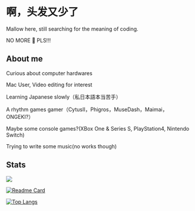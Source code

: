 # 啊，头发又少了

Mallow here, still searching for the meaning of coding.

NO MORE 🐛 PLS!!!

## About me

Curious about computer hardwares

Mac User, Video editing for interest

Learning Japanese slowly（私日本語本当苦手）

A rhythm games gamer（CytusII，Phigros，MuseDash，Maimai，ONGEKI?）

Maybe some console games?(XBox One & Series S, PlayStation4, Nintendo Switch)

Trying to write some music(no works though)

## Stats

<img align="center" src="https://github-readme-stats.vercel.app/api/?username=mallow5359&theme=solarized-light" />

[![Readme Card](https://github-readme-stats.vercel.app/api/pin/?username=mallow5359&repo=MiniGeki&show_owner=True)](https://github.com/anuraghazra/github-readme-stats)

[![Top Langs](https://github-readme-stats.vercel.app/api/top-langs/?username=mallow5359)](https://github.com/anuraghazra/github-readme-stats)
